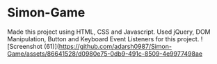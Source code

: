 # Simon-Game
Made this project using HTML, CSS and Javascript. Used jQuery, DOM Manipulation, Button and Keyboard Event Listeners for this project.
![Screenshot (61)](https://github.com/adarsh0987/Simon-Game/assets/86641528/d0980e75-0db9-491c-8509-4e9977498ae

